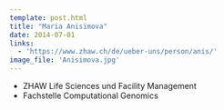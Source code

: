 ```yaml
---
template: post.html
title: "Maria Anisimova"
date: 2014-07-01
links:
  - 'https://www.zhaw.ch/de/ueber-uns/person/anis/'
image_file: 'Anisimova.jpg'
---
```


* ZHAW Life Sciences und Facility Management
* Fachstelle Computational Genomics

<!--more-->

